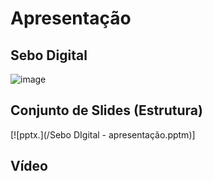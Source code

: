 # Apresentação

## Sebo Digital

![image](https://user-images.githubusercontent.com/103009155/227723919-ed7aa3f3-c8fd-4fb3-a6b9-cb1c8200ba48.png)

## Conjunto de Slides (Estrutura)

[![pptx.](/Sebo DIgital - apresentação.pptm)]

## Vídeo
